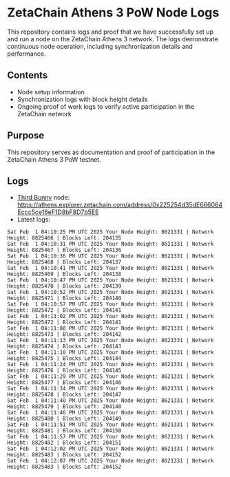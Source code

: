 # ZetaChain Athens 3 PoW Node Logs
This repository contains logs and proof that we have successfully set up and run a node on the ZetaChain Athens 3 network. The logs demonstrate continuous node operation, including synchronization details and performance.

## Contents
- Node setup information
- Synchronization logs with block height details
- Ongoing proof of work logs to verify active participation in the ZetaChain network

## Purpose
This repository serves as documentation and proof of participation in the ZetaChain Athens 3 PoW testnet.

## Logs

- [Third Bunny](https://thirdbunny.xyz/) node: https://athens.explorer.zetachain.com/address/0x225254d35dE666064Eccc5ce16eF1D8bF8D7b5EE
- Latest logs:
```
Sat Feb  1 04:10:25 PM UTC 2025 Your Node Height: 8621331 | Network Height: 8825466 | Blocks Left: 204135
Sat Feb  1 04:10:31 PM UTC 2025 Your Node Height: 8621331 | Network Height: 8825467 | Blocks Left: 204136
Sat Feb  1 04:10:36 PM UTC 2025 Your Node Height: 8621331 | Network Height: 8825468 | Blocks Left: 204137
Sat Feb  1 04:10:41 PM UTC 2025 Your Node Height: 8621331 | Network Height: 8825469 | Blocks Left: 204138
Sat Feb  1 04:10:47 PM UTC 2025 Your Node Height: 8621331 | Network Height: 8825470 | Blocks Left: 204139
Sat Feb  1 04:10:52 PM UTC 2025 Your Node Height: 8621331 | Network Height: 8825471 | Blocks Left: 204140
Sat Feb  1 04:10:57 PM UTC 2025 Your Node Height: 8621331 | Network Height: 8825472 | Blocks Left: 204141
Sat Feb  1 04:11:02 PM UTC 2025 Your Node Height: 8621331 | Network Height: 8825472 | Blocks Left: 204141
Sat Feb  1 04:11:08 PM UTC 2025 Your Node Height: 8621331 | Network Height: 8825473 | Blocks Left: 204142
Sat Feb  1 04:11:13 PM UTC 2025 Your Node Height: 8621331 | Network Height: 8825474 | Blocks Left: 204143
Sat Feb  1 04:11:18 PM UTC 2025 Your Node Height: 8621331 | Network Height: 8825475 | Blocks Left: 204144
Sat Feb  1 04:11:24 PM UTC 2025 Your Node Height: 8621331 | Network Height: 8825476 | Blocks Left: 204145
Sat Feb  1 04:11:29 PM UTC 2025 Your Node Height: 8621331 | Network Height: 8825477 | Blocks Left: 204146
Sat Feb  1 04:11:34 PM UTC 2025 Your Node Height: 8621331 | Network Height: 8825478 | Blocks Left: 204147
Sat Feb  1 04:11:40 PM UTC 2025 Your Node Height: 8621331 | Network Height: 8825479 | Blocks Left: 204148
Sat Feb  1 04:11:46 PM UTC 2025 Your Node Height: 8621331 | Network Height: 8825480 | Blocks Left: 204149
Sat Feb  1 04:11:51 PM UTC 2025 Your Node Height: 8621331 | Network Height: 8825481 | Blocks Left: 204150
Sat Feb  1 04:11:57 PM UTC 2025 Your Node Height: 8621331 | Network Height: 8825482 | Blocks Left: 204151
Sat Feb  1 04:12:02 PM UTC 2025 Your Node Height: 8621331 | Network Height: 8825483 | Blocks Left: 204152
Sat Feb  1 04:12:07 PM UTC 2025 Your Node Height: 8621331 | Network Height: 8825483 | Blocks Left: 204152
```
